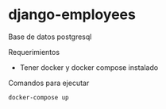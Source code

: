 # django-employees


Base de datos postgresql

Requerimientos

* Tener docker y docker compose instalado

Comandos para ejecutar 

```
docker-compose up
```
